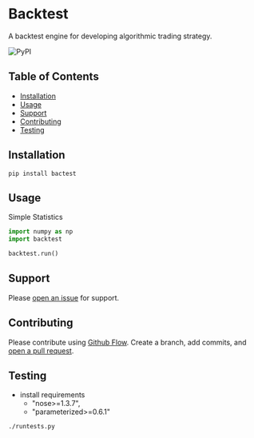 # Backtest
A backtest engine for developing algorithmic trading strategy.

![PyPI](https://img.shields.io/pypi/v/backtest?color=%234ec726&style=flat-square)


## Table of Contents

- [Installation](#installation)
- [Usage](#usage)
- [Support](#support)
- [Contributing](#contributing)
- [Testing](#testing)

## Installation
```
pip install bactest
```

## Usage

Simple Statistics
```python
import numpy as np
import backtest 

backtest.run()

```

## Support

Please [open an issue](https://github.com/yoonbae81/backtest/issues/new) for support.

## Contributing

Please contribute using [Github Flow](https://guides.github.com/introduction/flow/). Create a branch, add commits, and [open a pull request](https://github.com/yoonbae/backtest/compare/).

## Testing
- install requirements
  - "nose>=1.3.7",
  - "parameterized>=0.6.1"

```
./runtests.py
```
